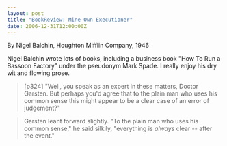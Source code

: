 ```yaml
---
layout: post
title: "BookReview: Mine Own Executioner"
date: 2006-12-31T12:00:00Z
---
```

By Nigel Balchin, Houghton Mifflin Company, 1946

Nigel Balchin wrote lots of books, including a business book "How
To Run a Bassoon Factory" under the pseudonym Mark Spade.  I really
enjoy his dry wit and flowing prose.


> [p324] "Well, you speak as an expert in these matters, Doctor
> Garsten.  But perhaps you'd agree that to the plain man who uses his
> common sense this might appear to be a clear case of an error of
> judgement?"



> Garsten leant forward slightly. "To the plain man who uses his
> common sense," he said silkily, "everything is *always* clear -- after
> the event."
> 



